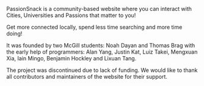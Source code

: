 PassionSnack is a community-based website where you can interact with Cities, Universities and Passions that matter to you!

Get more connected locally, spend less time searching and more time doing!

It was founded by two McGill students: Noah Dayan and Thomas Brag with the early help of programmers: Alan Yang, Justin Kat, Luiz Takei, Mengxuan Xia, Iain Mingo, Benjamin Hockley and Lixuan Tang.

The project was discontinued due to lack of funding. We would like to thank all contributors and maintainers of the website for their support.
